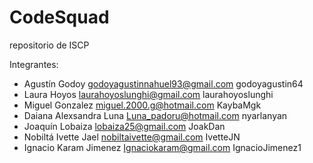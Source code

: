 # CodeSquad
repositorio de ISCP

Integrantes:
* Agustín Godoy
godoyagustinnahuel93@gmail.com
godoyagustin64
* Laura Hoyos
laurahoyoslunghi@gmail.com
laurahoyoslunghi
* Miguel Gonzalez
miguel.2000.g@hotmail.com
KaybaMgk
* Daiana Alexsandra Luna
Luna_padoru@hotmail.com
nyarlanyan
* Joaquín Lobaiza 
lobaiza25@gmail.com
JoakDan
* Nobiltá Ivette Jael
nobiltaivette@gmail.com
IvetteJN
* Ignacio Karam Jimenez
Ignaciokaram@gmail.com 
IgnacioJimenez1
